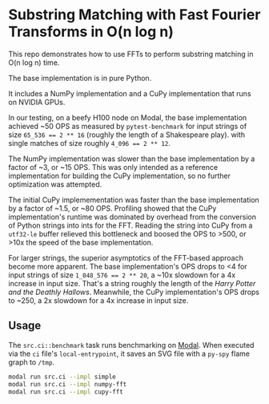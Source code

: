 # Substring Matching with Fast Fourier Transforms in O(n log n)

This repo demonstrates how to use FFTs to perform substring matching in O(n log n) time.

The base implementation is in pure Python.

It includes a NumPy implementation
and a CuPy implementation that runs on NVIDIA GPUs.

In our testing, on a beefy H100 node on Modal,
the base implementation achieved ~50 OPS as measured by `pytest-benchmark`
for input strings of size `65_536 == 2 ** 16`
(roughly the length of a Shakespeare play).
with single matches of size roughly `4_096 == 2 ** 12`.

The NumPy implementation was slower than the base implementation by a factor of ~3,
or ~15 OPS.
This was only intended as a reference implementation for building the CuPy implementation, so no further optimization was attempted.

The initial CuPy implemementation was faster than the base implementation by a factor of ~1.5,
or ~80 OPS.
Profiling showed that the CuPy implementation's runtime was dominated by overhead
from the conversion of Python strings into ints for the FFT.
Reading the string into CuPy from a `utf32-le` buffer relieved this bottleneck
and boosed the OPS to >500, or >10x the speed of the base implementation.

For larger strings, the superior asymptotics of the FFT-based approach
become more apparent.
The base implementation's OPS drops to <4 for input strings of size `1_048_576 == 2 ** 20`, a ~10x slowdown for a 4x increase in input size.
That's a string roughly the length of the _Harry Potter and the Deathly Hallows_.
Meanwhile, the CuPy implementation's OPS drops to ~250, a 2x slowdown for a 4x increase in input size.


## Usage

The `src.ci::benchmark` task runs benchmarking on [Modal](https://modal.com).
When executed via the `ci` file's `local-entrypoint`,
it saves an SVG file with a `py-spy` flame graph to `/tmp`.

```bash
modal run src.ci --impl simple
modal run src.ci --impl numpy-fft
modal run src.ci --impl cupy-fft
```
